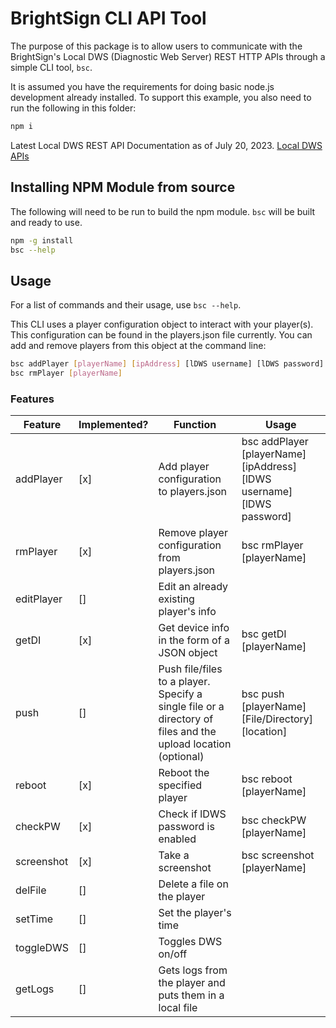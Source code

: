 # BrightSign CLI API Tool

The purpose of this package is to allow users to communicate with the BrightSign's Local DWS (Diagnostic Web Server) REST HTTP APIs through a simple CLI tool, `bsc`. 

It is assumed you have the requirements for doing basic node.js development already installed.  To support this example, you also need to run the following in this folder:

```bash
npm i
```

Latest Local DWS REST API Documentation as of July 20, 2023.
[Local DWS APIs](https://brightsign.atlassian.net/wiki/spaces/DOC/pages/1172734089/Local+DWS+APIs)

## Installing NPM Module from source

The following will need to be run to build the npm module. `bsc` will be built and ready to use. 

```bash
npm -g install
bsc --help
```

## Usage

For a list of commands and their usage, use `bsc --help`.

This CLI uses a player configuration object to interact with your player(s). This configuration can be found in the players.json file currently. You can add and remove players from this object at the command line: 
```bash
bsc addPlayer [playerName] [ipAddress] [lDWS username] [lDWS password]
bsc rmPlayer [playerName]
```
### Features

| Feature | Implemented? | Function | Usage |
| --------- | ---- | ------------------------ | -------------------------------------- |
| addPlayer | [x] | Add player configuration to players.json | bsc addPlayer [playerName] [ipAddress] [lDWS username] [lDWS password] |
| rmPlayer | [x] | Remove player configuration from players.json | bsc rmPlayer [playerName] |
| editPlayer | [] | Edit an already existing player's info |  |
| getDI | [x] | Get device info in the form of a JSON object | bsc getDI [playerName] | 
| push | [] | Push file/files to a player. Specify a single file or a directory of files and the upload location (optional) | bsc push [playerName] [File/Directory] [location] |
| reboot | [x] | Reboot the specified player | bsc reboot [playerName] |
| checkPW | [x] | Check if lDWS password is enabled | bsc checkPW [playerName] |
| screenshot | [x] | Take a screenshot | bsc screenshot [playerName] |
| delFile | [] | Delete a file on the player |  | 
| setTime | [] | Set the player's time |  | 
| toggleDWS | [] | Toggles DWS on/off |  | 
| getLogs | [] | Gets logs from the player and puts them in a local file |  |



